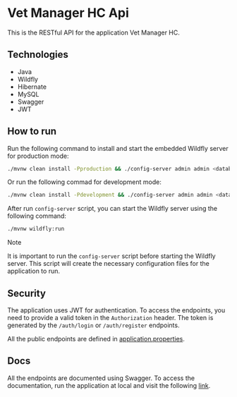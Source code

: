 # Vet Manager HC Api

This is the RESTful API for the application Vet Manager HC.

## Technologies

- Java
- Wildfly
- Hibernate
- MySQL
- Swagger
- JWT

## How to run

Run the following command to install and start the embedded Wildfly server for
production mode:

```bash
./mvnw clean install -Pproduction && ./config-server admin admin <database_connection_url> <database_user_name> <database_password> && ./mvnw wildfly:run
```

Or run the following commad for development mode:

```bash
./mvnw clean install -Pdevelopment && ./config-server admin admin <database_connection_url> <database_user_name> <database_password> && ./mvnw wildfly:run
```

After run `config-server` script, you can start the Wildfly server using the
following command:

```bash
./mvnw wildfly:run
```

> [!NOTE]
>
> It is important to run the `config-server` script before starting the Wildfly
> server. This script will create the necessary configuration files for the
> application to run.

## Security

The application uses JWT for authentication. To access the endpoints, you need
to provide a valid token in the `Authorization` header. The token is generated
by the `/auth/login` or `/auth/register` endpoints.

All the public endpoints are defined in [application.properties](src/main/resources/application.properties).

## Docs

All the endpoints are documented using Swagger. To access the documentation, run
the application at local and visit the following
[link](http://localhost:8080/docs).
